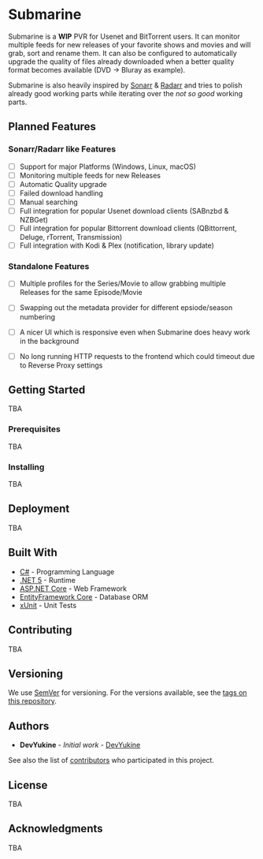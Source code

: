 # Submarine

Submarine is a **WIP** PVR for Usenet and BitTorrent users.
It can monitor multiple feeds for new releases of your favorite shows and movies and will grab, sort and rename them. It can also be configured to automatically upgrade the quality of files already downloaded when a better quality format becomes available (DVD -> Bluray as example).

Submarine is also heavily inspired by [Sonarr](https://github.com/Sonarr/Sonarr/) & [Radarr](https://github.com/Radarr/Radarr/) and tries to polish already good working parts while iterating over the *not so good* working parts.

## Planned Features

### Sonarr/Radarr like Features
- [ ] Support for major Platforms (Windows, Linux, macOS)
- [ ] Monitoring multiple feeds for new Releases
- [ ] Automatic Quality upgrade
- [ ] Failed download handling
- [ ] Manual searching
- [ ] Full integration for popular Usenet download clients (SABnzbd & NZBGet)
- [ ] Full integration for popular Bittorrent download clients (QBittorrent, Deluge, rTorrent, Transmission)
- [ ] Full integration with Kodi & Plex (notification, library update)

### Standalone Features
- [ ] Multiple profiles for the Series/Movie to allow grabbing multiple Releases for the same Episode/Movie
- [ ] Swapping out the metadata provider for different epsiode/season numbering
- [ ] A nicer UI which is responsive even when Submarine does heavy work in the background
- [ ] No long running HTTP requests to the frontend which could timeout due to Reverse Proxy settings


## Getting Started

TBA

### Prerequisites

TBA

### Installing

TBA

## Deployment

TBA

## Built With

* [C#](https://docs.microsoft.com/en-us/dotnet/csharp/) - Programming Language 
* [.NET 5](https://docs.microsoft.com/en-us/dotnet/) - Runtime
* [ASP.NET Core](https://docs.microsoft.com/en-us/aspnet/core/) - Web Framework
* [EntityFramework Core](https://docs.microsoft.com/en-us/ef/core/) - Database ORM
* [xUnit](https://github.com/xunit/xunit) - Unit Tests

## Contributing

TBA

## Versioning

We use [SemVer](http://semver.org/) for versioning. For the versions available, see the [tags on this repository](https://github.com/DevYukine/Submarine/tags). 

## Authors

* **DevYukine** - *Initial work* - [DevYukine](https://github.com/DevYukine)

See also the list of [contributors](https://github.com/DevYukine/Submarine/contributors) who participated in this project.

## License

TBA

## Acknowledgments

TBA
